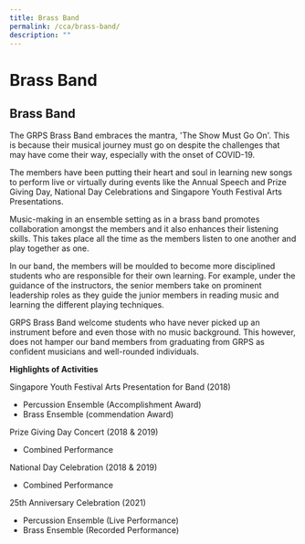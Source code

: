 ```yaml
---
title: Brass Band
permalink: /cca/brass-band/
description: ""
---
```

# Brass Band
Brass Band
----------

The GRPS Brass Band embraces the mantra, 'The Show Must Go On'. This is because their musical journey must go on despite the challenges that may have come their way, especially with the onset of COVID-19.  

  

The members have been putting their heart and soul in learning new songs to perform live or virtually during events like the Annual Speech and Prize Giving Day, National Day Celebrations and Singapore Youth Festival Arts Presentations.

  

Music-making in an ensemble setting as in a brass band promotes collaboration amongst the members and it also enhances their listening skills. This takes place all the time as the members listen to one another and play together as one.

  

In our band, the members will be moulded to become more disciplined students who are responsible for their own learning. For example, under the guidance of the instructors, the senior members take on prominent leadership roles as they guide the junior members in reading music and learning the different playing techniques.

  

GRPS Brass Band welcome students who have never picked up an instrument before and even those with no music background. This however, does not hamper our band members from graduating from GRPS as confident musicians and well-rounded individuals.

  

**Highlights of Activities**

Singapore Youth Festival Arts Presentation for Band (2018)  

*   Percussion Ensemble (Accomplishment Award)
*   Brass Ensemble (commendation Award)

Prize Giving Day Concert (2018 & 2019)  

*   Combined Performance

National Day Celebration (2018 & 2019)  

*   Combined Performance

25th Anniversary Celebration (2021)

*   Percussion Ensemble (Live Performance)
*   Brass Ensemble (Recorded Performance)